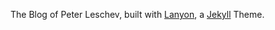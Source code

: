 The Blog of Peter Leschev, built with [Lanyon](https://github.com/poole/lanyon), a [Jekyll](http://jekyllrb.com) Theme.